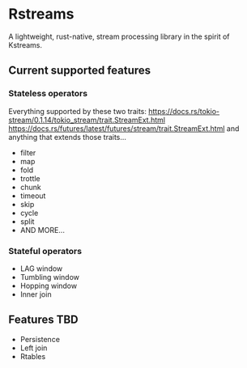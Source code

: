 # Rstreams
A lightweight, rust-native, stream processing library in the spirit of Kstreams.

## Current supported features

### Stateless operators
Everything supported by these two traits:
https://docs.rs/tokio-stream/0.1.14/tokio_stream/trait.StreamExt.html
https://docs.rs/futures/latest/futures/stream/trait.StreamExt.html
and anything that extends those traits...
- filter
- map
- fold
- trottle
- chunk
- timeout
- skip
- cycle
- split
- AND MORE...

### Stateful operators
- LAG window
- Tumbling window
- Hopping window
- Inner join

## Features TBD
- Persistence
- Left join
- Rtables